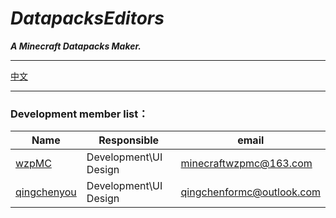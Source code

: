 # ***DatapacksEditors***
***A Minecraft Datapacks Maker.***
***
[中文](https://github.com/Wzp-2008/DatapacksEditors/blob/master/README_cn.md)
***
### Development member list：
| Name                                               | Responsible           | email                     |
|----------------------------------------------------|-----------------------|---------------------------|
| [wzpMC](https://github.com/Wzp-2008)               | Development\UI Design | minecraftwzpmc@163.com    |
| [qingchenyou](https://github.com/qingchenyouforcc) | Development\UI Design | qingchenformc@outlook.com |
